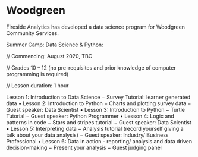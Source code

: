 # Woodgreen
Fireside Analytics has developed a data science program for Woodgreen Community Services.

Summer Camp: Data Science & Python:

// Commencing: August 2020, TBC

// Grades 10 – 12 (no pre-requisites and prior knowledge of computer programming is required)

// Lesson duration: 1 hour

Lesson 1: Introduction to Data Science
− Survey Tutorial: learner generated data
• Lesson 2: Introduction to Python
− Charts and plotting survey data
− Guest speaker: Data Scientist
• Lesson 3: Introduction to Python
− Turtle Tutorial
− Guest speaker: Python Programmer
• Lesson 4: Logic and patterns in code
− Stars and stripes tutorial
− Guest speaker: Data Scientist
• Lesson 5: Interpreting data
− Analysis tutorial (record yourself giving a talk about your data analysis)
− Guest speaker: Industry/ Business Professional
• Lesson 6: Data in action - reporting/ analysis and data driven decision-making
− Present your analysis
− Guest judging panel
